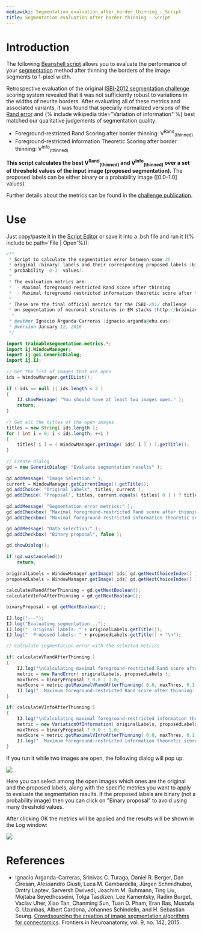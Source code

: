```yaml
---
mediawiki: Segmentation_evaluation_after_border_thinning_-_Script
title: Segmentation evaluation after border thinning - Script
---
```


# Introduction

The following [Beanshell script](/scripting/beanshell) allows you to evaluate the performance of your [segmentation](/imaging/segmentation) method after thinning the borders of the image segments to 1-pixel width.

Retrospective evaluation of the original [ISBI-2012 segmentation challenge](/events/isbi-2012-segmentation-challenge) scoring system revealed that it was not sufficiently robust to variations in the widths of neurite borders. After evaluating all of these metrics and associated variants, it was found that specially normalized versions of the [Rand error](/plugins/tws/rand-error) and {% include wikipedia title="Variation of information" %} best matched our qualitative judgements of segmentation quality:

-   Foreground-restricted Rand Scoring after border thinning: V<sup>Rand</sup><sub>(thinned)</sub>
-   Foreground-restricted Information Theoretic Scoring after border thinning: V<sup>Info</sup><sub>(thinned)</sub>

**This script calculates the best V<sup>Rand</sup><sub>(thinned)</sub> and V<sup>Info</sup><sub>(thinned)</sub> over a set of threshold values of the input image (proposed segmentation).** The proposed labels can be either binary or a probability image (\[0.0-1.0\] values).

Further details about the metrics can be found in the [challenge publication](http://journal.frontiersin.org/article/10.3389/fnana.2015.00142/abstract).

# Use

Just copy/paste it in the [Script Editor](/scripting/script-editor) or save it into a .bsh file and run it ({% include bc path='File | Open'%}):

```java
/**
 * Script to calculate the segmentation error between some 2D 
 * original (binary) labels and their corresponding proposed labels (binary or
 * probability -0-1- values).
 * 
 * The evaluation metrics are:
 *  - Maximal foreground-restricted Rand score after thinning
 *  - Maximal foreground-restricted information theoretic score after thinning
 * 
 * These are the final official metrics for the ISBI-2012 challenge
 * on segmentation of neuronal structures in EM stacks (http://brainiac2.mit.edu/isbi_challenge/).
  * 
 * @author Ignacio Arganda-Carreras (ignacio.arganda@ehu.eus)
 * @version January 12, 2016
 */
  
import trainableSegmentation.metrics.*;
import ij.WindowManager;
import ij.gui.GenericDialog;
import ij.IJ;
  
// Get the list of images that are open
ids = WindowManager.getIDList();
  
if ( ids == null || ids.length < 2 )
{
    IJ.showMessage( "You should have at least two images open." );
    return;
}
  
// Get all the titles of the open images        
titles = new String[ ids.length ];
for ( int i = 0; i < ids.length; ++i )
{
    titles[ i ] = ( WindowManager.getImage( ids[ i ] ) ).getTitle();
}
  
// Create dialog        
gd = new GenericDialog( "Evaluate segmentation results" );
          
gd.addMessage( "Image Selection:" );
current = WindowManager.getCurrentImage().getTitle();
gd.addChoice( "Original_labels", titles, current );
gd.addChoice( "Proposal", titles, current.equals( titles[ 0 ] ) ? titles[ 1 ] : titles[ 0 ] );
          
gd.addMessage( "Segmentation error metrics:" );
gd.addCheckbox( "Maximal foreground-restricted Rand score after thinning", true );
gd.addCheckbox( "Maximal foreground-restricted information theoretic score after thinning", true );

gd.addMessage( "Data selection:" );
gd.addCheckbox( "Binary proposal", false );
 
gd.showDialog();
          
if (gd.wasCanceled()) 
    return;
          
originalLabels = WindowManager.getImage( ids[ gd.getNextChoiceIndex() ] );
proposedLabels = WindowManager.getImage( ids[ gd.getNextChoiceIndex() ] );
  
calculateVRandAfterThinning = gd.getNextBoolean();
calculateVInfoAfterThinning = gd.getNextBoolean();

binaryProposal = gd.getNextBoolean();
  
IJ.log("---");
IJ.log("Evaluating segmentation...");
IJ.log("  Original labels: " + originalLabels.getTitle());
IJ.log("  Proposed labels: " + proposedLabels.getTitle() + "\n");

// Calculate segmentation error with the selected metrics
  
if( calculateVRandAfterThinning )
{   
    IJ.log("\nCalculating maximal foreground-restricted Rand score after thinning...");
    metric = new RandError( originalLabels, proposedLabels );
    maxThres = binaryProposal ? 0.0 : 1.0;
    maxScore = metric.getMaximalVRandAfterThinning( 0.0, maxThres, 0.1, true );  
    IJ.log("  Maximum foreground-restricted Rand score after thinning: " + maxScore );     
}

if( calculateVInfoAfterThinning )
{   
    IJ.log("\nCalculating maximal foreground-restricted information theoretic score after thinning...");
    metric = new VariationOfInformation( originalLabels, proposedLabels );
    maxThres = binaryProposal ? 0.0 : 1.0;
    maxScore = metric.getMaximalVInfoAfterThinning( 0.0, maxThres, 0.1 );  
    IJ.log("  Maximum foreground-restricted information theoretic score after thinning: " + maxScore );     
}
```

If you run it while two images are open, the following dialog will pop up:

![](/media/tutorials/script-segmentation-evaluation-thinning-dialog.png)

Here you can select among the open images which ones are the original and the proposed labels, along with the specific metrics you want to apply to evaluate the segmentation results. If the proposed labels are binary (not a probability image) then you can click on "Binary proposal" to avoid using many threshold values.

After clicking OK the metrics will be applied and the results will be shown in the Log window:

![](/media/tutorials/script-segmentation-evaluation-thinning-log.png)

# References

-   Ignacio Arganda-Carreras, Srinivas C. Turaga, Daniel R. Berger, Dan Ciresan, Alessandro Giusti, Luca M. Gambardella, Jürgen Schmidhuber, Dmtry Laptev, Sarversh Dwivedi, Joachim M. Buhmann, Ting Liu, Mojtaba Seyedhosseini, Tolga Tasdizen, Lee Kamentsky, Radim Burget, Vaclav Uher, Xiao Tan, Chanming Sun, Tuan D. Pham, Eran Bas, Mustafa G. Uzunbas, Albert Cardona, Johannes Schindelin, and H. Sebastian Seung. [Crowdsourcing the creation of image segmentation algorithms for connectomics](http://journal.frontiersin.org/article/10.3389/fnana.2015.00142/abstract). Frontiers in Neuroanatomy, vol. 9, no. 142, 2015.

 
